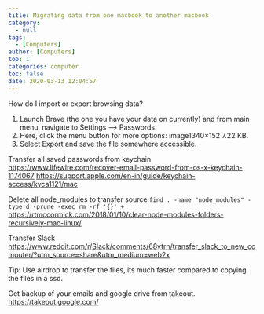 ```yaml
---
title: Migrating data from one macbook to another macbook
category:
  - null
tags:
  - [Computers]
author: [Computers]
top: 1
categories: computer
toc: false
date: 2020-03-13 12:04:57
---
```


How do I import or export browsing data?
1. Launch Brave (the one you have your data on currently) and from main menu, navigate to Settings --> Passwords.
2. Here, click the menu button for more options: image1340×152 7.22 KB.
3. Select Export and save the file somewhere accessible.

Transfer all saved passwords from keychain
https://www.lifewire.com/recover-email-password-from-os-x-keychain-1174067
https://support.apple.com/en-in/guide/keychain-access/kyca1121/mac

Delete all node_modules to transfer source
```find . -name "node_modules" -type d -prune -exec rm -rf '{}' +```
https://rtmccormick.com/2018/01/10/clear-node-modules-folders-recursively-mac-linux/

Transfer Slack
https://www.reddit.com/r/Slack/comments/68ytrn/transfer_slack_to_new_computer/?utm_source=share&utm_medium=web2x

Tip:
Use airdrop to transfer the files, its much faster compared to copying the files in a ssd.

Get backup of your emails and google drive from takeout.
https://takeout.google.com/